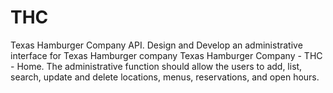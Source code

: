# THC
Texas Hamburger Company API.
Design and Develop an administrative interface for Texas Hamburger company Texas Hamburger Company -
THC - Home. The administrative function should allow the users to add, list, search, update and delete
locations, menus, reservations, and open hours.
